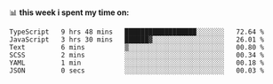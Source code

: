 📊 **this week i spent my time on:**
<!--START_SECTION:waka-->

```text
TypeScript   9 hrs 48 mins   ██████████████████░░░░░░░   72.64 %
JavaScript   3 hrs 30 mins   ██████▓░░░░░░░░░░░░░░░░░░   26.01 %
Text         6 mins          ▒░░░░░░░░░░░░░░░░░░░░░░░░   00.80 %
SCSS         2 mins          ░░░░░░░░░░░░░░░░░░░░░░░░░   00.34 %
YAML         1 min           ░░░░░░░░░░░░░░░░░░░░░░░░░   00.18 %
JSON         0 secs          ░░░░░░░░░░░░░░░░░░░░░░░░░   00.03 %
```

<!--END_SECTION:waka-->

